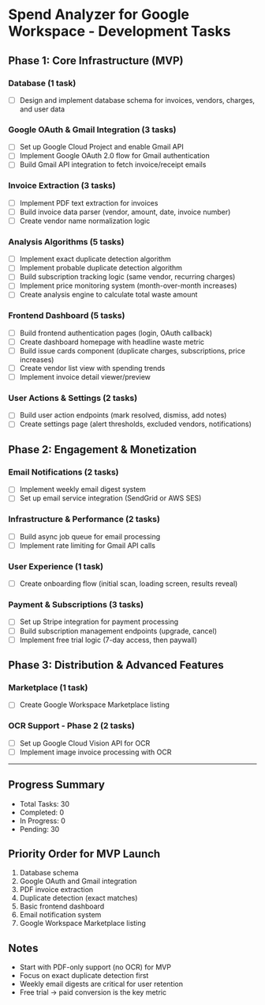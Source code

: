 # Spend Analyzer for Google Workspace - Development Tasks

## Phase 1: Core Infrastructure (MVP)

### Database (1 task)
- [ ] Design and implement database schema for invoices, vendors, charges, and user data

### Google OAuth & Gmail Integration (3 tasks)
- [ ] Set up Google Cloud Project and enable Gmail API
- [ ] Implement Google OAuth 2.0 flow for Gmail authentication
- [ ] Build Gmail API integration to fetch invoice/receipt emails

### Invoice Extraction (3 tasks)
- [ ] Implement PDF text extraction for invoices
- [ ] Build invoice data parser (vendor, amount, date, invoice number)
- [ ] Create vendor name normalization logic

### Analysis Algorithms (5 tasks)
- [ ] Implement exact duplicate detection algorithm
- [ ] Implement probable duplicate detection algorithm
- [ ] Build subscription tracking logic (same vendor, recurring charges)
- [ ] Implement price monitoring system (month-over-month increases)
- [ ] Create analysis engine to calculate total waste amount

### Frontend Dashboard (5 tasks)
- [ ] Build frontend authentication pages (login, OAuth callback)
- [ ] Create dashboard homepage with headline waste metric
- [ ] Build issue cards component (duplicate charges, subscriptions, price increases)
- [ ] Create vendor list view with spending trends
- [ ] Implement invoice detail viewer/preview

### User Actions & Settings (2 tasks)
- [ ] Build user action endpoints (mark resolved, dismiss, add notes)
- [ ] Create settings page (alert thresholds, excluded vendors, notifications)

## Phase 2: Engagement & Monetization

### Email Notifications (2 tasks)
- [ ] Implement weekly email digest system
- [ ] Set up email service integration (SendGrid or AWS SES)

### Infrastructure & Performance (2 tasks)
- [ ] Build async job queue for email processing
- [ ] Implement rate limiting for Gmail API calls

### User Experience (1 task)
- [ ] Create onboarding flow (initial scan, loading screen, results reveal)

### Payment & Subscriptions (3 tasks)
- [ ] Set up Stripe integration for payment processing
- [ ] Build subscription management endpoints (upgrade, cancel)
- [ ] Implement free trial logic (7-day access, then paywall)

## Phase 3: Distribution & Advanced Features

### Marketplace (1 task)
- [ ] Create Google Workspace Marketplace listing

### OCR Support - Phase 2 (2 tasks)
- [ ] Set up Google Cloud Vision API for OCR
- [ ] Implement image invoice processing with OCR

---

## Progress Summary
- Total Tasks: 30
- Completed: 0
- In Progress: 0
- Pending: 30

## Priority Order for MVP Launch
1. Database schema
2. Google OAuth and Gmail integration
3. PDF invoice extraction
4. Duplicate detection (exact matches)
5. Basic frontend dashboard
6. Email notification system
7. Google Workspace Marketplace listing

## Notes
- Start with PDF-only support (no OCR) for MVP
- Focus on exact duplicate detection first
- Weekly email digests are critical for user retention
- Free trial → paid conversion is the key metric
